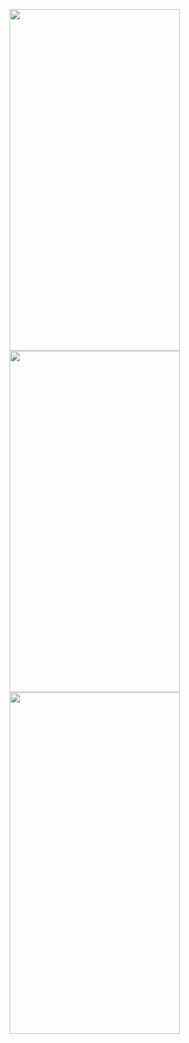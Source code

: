 <p>
 <imag src="https://github.com/Ponik90/weather/assets/156168435/8f21df9e-0d17-4cf7-97b3-608e32ed735e" height="600" width="300" >
<img src = "https://github.com/Ponik90/weather/assets/156168435/1a1fa312-c461-40c5-b8b4-1b1ea2c91d2e" height="600" width="300" >
<img src="https://github.com/Ponik90/weather/assets/156168435/b3205a21-cb80-44bf-8209-5d3667751fa5" height="600" width="300" >
<img src="https://github.com/Ponik90/weather/assets/156168435/5fe3a99e-1bdb-4184-b244-da4e4a486813" height="600" width="300" >

</p>
